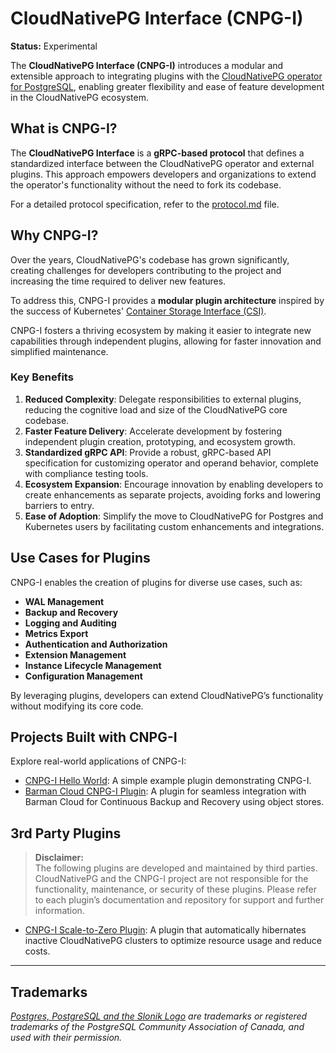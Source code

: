 # CloudNativePG Interface (CNPG-I)

**Status:** Experimental

The **CloudNativePG Interface (CNPG-I)** introduces a modular and extensible
approach to integrating plugins with the
[CloudNativePG operator for PostgreSQL](https://github.com/cloudnative-pg/cloudnative-pg),
enabling greater flexibility and ease of feature development in the
CloudNativePG ecosystem.

## What is CNPG-I?

The **CloudNativePG Interface** is a **gRPC-based protocol** that defines a
standardized interface between the CloudNativePG operator and external plugins.
This approach empowers developers and organizations to extend the operator's
functionality without the need to fork its codebase.

For a detailed protocol specification, refer to the [protocol.md](docs/protocol.md) file.

## Why CNPG-I?

Over the years, CloudNativePG's codebase has grown significantly, creating
challenges for developers contributing to the project and increasing the time
required to deliver new features.

To address this, CNPG-I provides a **modular plugin architecture** inspired by
the success of Kubernetes' [Container Storage Interface (CSI)](https://github.com/container-storage-interface/spec/blob/master/spec.md).

CNPG-I fosters a thriving ecosystem by making it easier to integrate new
capabilities through independent plugins, allowing for faster innovation and
simplified maintenance.

### Key Benefits

1. **Reduced Complexity**: Delegate responsibilities to external plugins,
   reducing the cognitive load and size of the CloudNativePG core codebase.
2. **Faster Feature Delivery**: Accelerate development by fostering independent
   plugin creation, prototyping, and ecosystem growth.
3. **Standardized gRPC API**:
   Provide a robust, gRPC-based API specification for customizing operator and
   operand behavior, complete with compliance testing tools.
4. **Ecosystem Expansion**: Encourage innovation by enabling developers to
   create enhancements as separate projects, avoiding forks and lowering barriers
   to entry.
5. **Ease of Adoption**: Simplify the move to CloudNativePG for Postgres and
   Kubernetes users by facilitating custom enhancements and integrations.

## Use Cases for Plugins

CNPG-I enables the creation of plugins for diverse use cases, such as:

- **WAL Management**
- **Backup and Recovery**
- **Logging and Auditing**
- **Metrics Export**
- **Authentication and Authorization**
- **Extension Management**
- **Instance Lifecycle Management**
- **Configuration Management**

By leveraging plugins, developers can extend CloudNativePG’s functionality
without modifying its core code.

## Projects Built with CNPG-I

Explore real-world applications of CNPG-I:

- [CNPG-I Hello World](https://github.com/cloudnative-pg/cnpg-i-hello-world/):
  A simple example plugin demonstrating CNPG-I.
- [Barman Cloud CNPG-I Plugin](https://github.com/cloudnative-pg/plugin-barman-cloud):
  A plugin for seamless integration with Barman Cloud for Continuous Backup and
  Recovery using object stores.

## 3rd Party Plugins
> **Disclaimer:**  
> The following plugins are developed and maintained by third parties. CloudNativePG and the CNPG-I project are not responsible for the functionality, maintenance, or security of these plugins. Please refer to each plugin’s documentation and repository for support and further information.

- [CNPG-I Scale-to-Zero Plugin](https://github.com/xataio/cnpg-i-scale-to-zero):
  A plugin that automatically hibernates inactive CloudNativePG clusters to optimize resource usage and reduce costs.
  
---

## Trademarks

*[Postgres, PostgreSQL and the Slonik Logo](https://www.postgresql.org/about/policies/trademarks/)
are trademarks or registered trademarks of the PostgreSQL Community Association
of Canada, and used with their permission.*
